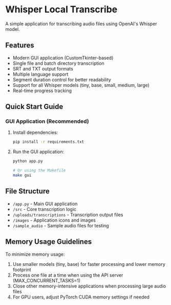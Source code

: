 # Whisper Local Transcribe

A simple application for transcribing audio files using OpenAI's Whisper model.

## Features

- Modern GUI application (CustomTkinter-based)
- Single file and batch directory transcription
- SRT and TXT output formats
- Multiple language support
- Segment duration control for better readability
- Support for all Whisper models (tiny, base, small, medium, large)
- Real-time progress tracking

## Quick Start Guide

### GUI Application (Recommended)

1. Install dependencies:
   ```bash
   pip install -r requirements.txt
   ```

2. Run the GUI application:
   ```bash
   python app.py
   
   # Or using the Makefile
   make gui
   ```

## File Structure

- `/app.py` - Main GUI application
- `/src` - Core transcription logic
- `/uploads/transcriptions` - Transcription output files
- `/images` - Application icons and images
- `/sample_audio` - Sample audio files for testing

## Memory Usage Guidelines

To minimize memory usage:

1. Use smaller models (tiny, base) for faster processing and lower memory footprint
2. Process one file at a time when using the API server (MAX_CONCURRENT_TASKS=1)
3. Close other memory-intensive applications when processing large audio files
4. For GPU users, adjust PyTorch CUDA memory settings if needed
